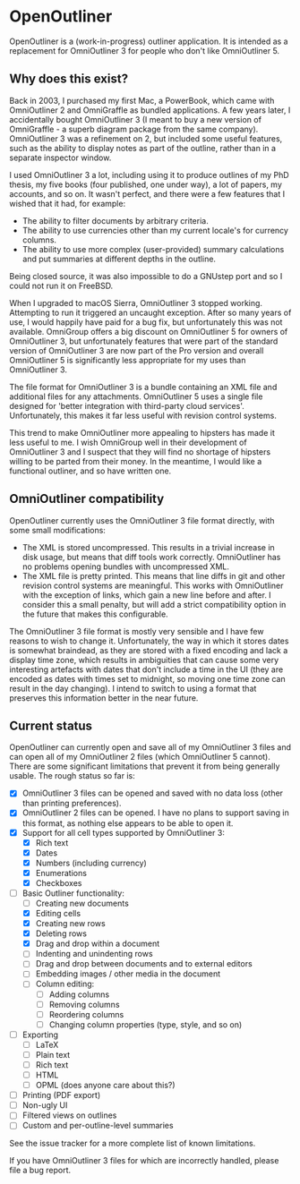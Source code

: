OpenOutliner
============

OpenOutliner is a (work-in-progress) outliner application.
It is intended as a replacement for OmniOutliner 3 for people who don't like OmniOutliner 5.

Why does this exist?
--------------------

Back in 2003, I purchased my first Mac, a PowerBook, which came with OmniOutliner 2 and OmniGraffle as bundled applications.
A few years later, I accidentally bought OmniOutliner 3 (I meant to buy a new version of OmniGraffle - a superb diagram package from the same company).
OmniOutliner 3 was a refinement on 2, but included some useful features, such as the ability to display notes as part of the outline, rather than in a separate inspector window.

I used OmniOutliner 3 a lot, including using it to produce outlines of my PhD thesis, my five books (four published, one under way), a lot of papers, my accounts, and so on.
It wasn't perfect, and there were a few features that I wished that it had, for example:

 * The ability to filter documents by arbitrary criteria.
 * The ability to use currencies other than my current locale's for currency columns.
 * The ability to use more complex (user-provided) summary calculations and put summaries at different depths in the outline.

Being closed source, it was also impossible to do a GNUstep port and so I could not run it on FreeBSD.

When I upgraded to macOS Sierra, OmniOutliner 3 stopped working.
Attempting to run it triggered an uncaught exception.
After so many years of use, I would happily have paid for a bug fix, but unfortunately this was not available.
OmniGroup offers a big discount on OmniOutliner 5 for owners of OmniOutliner 3, but unfortunately features that were part of the standard version of OmniOutliner 3 are now part of the Pro version and overall OmniOutliner 5 is significantly less appropriate for my uses than OmniOutliner 3.

The file format for OmniOutliner 3 is a bundle containing an XML file and additional files for any attachments.
OmniOutliner 5 uses a single file designed for 'better integration with third-party cloud services'.
Unfortunately, this makes it far less useful with revision control systems.

This trend to make OmniOutliner more appealing to hipsters has made it less useful to me.
I wish OmniGroup well in their development of OmniOutliner 3 and I suspect that they will find no shortage of hipsters willing to be parted from their money.
In the meantime, I would like a functional outliner, and so have written one.

OmniOutliner compatibility
--------------------------

OpenOutliner currently uses the OmniOutliner 3 file format directly, with some small modifications:

 * The XML is stored uncompressed.  This results in a trivial increase in disk usage, but means that diff tools work correctly.  OmniOutliner has no problems opening bundles with uncompressed XML.
 * The XML file is pretty printed.  This means that line diffs in git and other revision control systems are meaningful.  This works with OmniOutliner with the exception of links, which gain a new line before and after.  I consider this a small penalty, but will add a strict compatibility option in the future that makes this configurable.

The OmniOutliner 3 file format is mostly very sensible and I have few reasons to wish to change it.
Unfortunately, the way in which it stores dates is somewhat braindead, as they are stored with a fixed encoding and lack a display time zone, which results in ambiguities that can cause some very interesting artefacts with dates that don't include a time in the UI (they are encoded as dates with times set to midnight, so moving one time zone can result in the day changing).
I intend to switch to using a format that preserves this information better in the near future.

Current status
--------------

OpenOutliner can currently open and save all of my OmniOutliner 3 files and can open all of my OmniOutliner 2 files (which OmniOutliner 5 cannot).
There are some significant limitations that prevent it from being generally usable.
The rough status so far is:

 - [x] OmniOutliner 3 files can be opened and saved with no data loss (other than printing preferences).
 - [x] OmniOutliner 2 files can be opened.  I have no plans to support saving in this format, as nothing else appears to be able to open it.
 - [x] Support for all cell types supported by OmniOutliner 3:
   - [x] Rich text
   - [x] Dates
   - [x] Numbers (including currency)
   - [x] Enumerations
   - [x] Checkboxes
 - [ ] Basic Outliner functionality:
   - [ ] Creating new documents
   - [x] Editing cells
   - [x] Creating new rows
   - [x] Deleting rows
   - [x] Drag and drop within a document
   - [ ] Indenting and unindenting rows
   - [ ] Drag and drop between documents and to external editors
   - [ ] Embedding images / other media in the document
   - [ ] Column editing:
     - [ ] Adding columns
     - [ ] Removing columns
     - [ ] Reordering columns
     - [ ] Changing column properties (type, style, and so on)
 - [ ] Exporting
   - [ ] LaTeX
   - [ ] Plain text
   - [ ] Rich text
   - [ ] HTML
   - [ ] OPML (does anyone care about this?)
 - [ ] Printing (PDF export)
 - [ ] Non-ugly UI
 - [ ] Filtered views on outlines
 - [ ] Custom and per-outline-level summaries

See the issue tracker for a more complete list of known limitations.

If you have OmniOutliner 3 files for which are incorrectly handled, please file a bug report.

